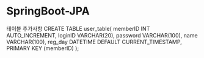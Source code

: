 # SpringBoot-JPA

테이블 추가사항
CREATE TABLE user_table(
	memberID INT AUTO_INCREMENT,
	loginID VARCHAR(20),
	password VARCHAR(100),
	name VARCHAR(100),
	reg_day DATETIME DEFAULT CURRENT_TIMESTAMP,
	PRIMARY KEY (memberID)
);

